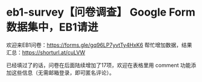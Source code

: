 # eb1-survey【问卷调查】 Google Form 数据集中，EB1请进

欢迎来EB1问卷：https://forms.gle/gq96LP7yvtTy4HxK6 帮忙增加数据，结果汇总：https://shorturl.at/cuLVW

已经填过了的话，问卷在后面陆续增加了17项，欢迎在表格里用 comment 功能添加这些信息（无需邮箱登录，即可匿名评论）。


